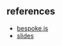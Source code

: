 ## references

* [bespoke.js](http://markdalgleish.com/projects/bespoke.js/)
* [slides](https://github.com/sokra/slides)
